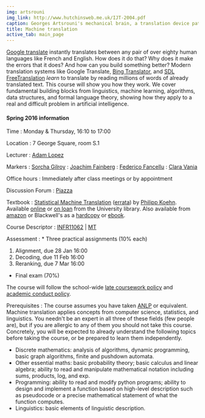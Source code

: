 ```yaml
---
img: artsrouni
img_link: http://www.hutchinsweb.me.uk/IJT-2004.pdf
caption: Georges Artsrouni's mechanical brain, a translation device patented in 1933 in France.
title: Machine translation
active_tab: main_page 
---
```


[Google translate](http://translate.google.com/) instantly
translates between any pair of over eighty human languages 
like French and English. How does it do that? Why does it 
make the errors that it does? And how can you build something 
better? Modern translation systems like Google Translate, 
[Bing Translator](http://www.microsofttranslator.com/),
and [SDL FreeTranslation](http://www.freetranslation.com/)
*learn* to translate by reading millions of words of already 
translated text. This course will show you how they work. 
We cover fundamental building blocks from linguistics, 
machine learning, algorithms, data structures, and formal 
language theory, showing how they apply to a real and difficult
problem in artificial intelligence.

#### Spring 2016 information

Time 
: Monday & Thursday, 16:10 to 17:00 

Location
: 7 George Square, room S.1

Lecturer
: [Adam Lopez](http://homepages.inf.ed.ac.uk/alopez/)

Markers 
: [Sorcha Gilroy](https://www.inf.ed.ac.uk/people/students/Sorcha_Gilroy.html)
: [Joachim Fainberg](http://www.inf.ed.ac.uk/people/students/Joachim_Fainberg.html)
: [Federico Fancellu](http://www.inf.ed.ac.uk/people/students/Federico_Fancellu.html)
: [Clara Vania](https://www.inf.ed.ac.uk/people/students/Clara_Vania.html)

Office hours
: Immediately after class meetings or by appointment

Discussion Forum
: [Piazza](https://piazza.com/ed.ac.uk/spring2016/infr11062/home)

Textbook
: [Statistical Machine Translation](http://www.statmt.org/book/) 
(<a href="http://statmt.org/book/errata.html">errata</a>) 
by [Philipp Koehn](http://www.cs.jhu.edu/~phi/).
Available [online](http://discovered.ed.ac.uk/primo_library/libweb/action/display.do?doc=44UOE_ALMA51135030710002466) 
or [on loan](http://discovered.ed.ac.uk/primo_library/libweb/action/display.do?doc=44UOE_ALMA2178109340002466) from the University library.
Also available from [amazon](http://www.amazon.co.uk/gp/product/0521874157) or 
Blackwell's as a [hardcopy](http://bookshop.blackwell.co.uk/jsp/id/Statistical_Machine_Translation/9780521874151) or
[ebook](http://bookshop.blackwell.co.uk/jsp/id/Statistical_Machine_Translation/E9780511687594).

Course Descriptor
: [INFR11062](http://www.drps.ed.ac.uk/15-16/dpt/cxinfr11062.htm) \| [MT](http://course.inf.ed.ac.uk/mt/)

Assessment
: * Three practical assignments (10% each)
   1. Alignment, due 28 Jan 16:00
   2. Decoding, due 11 Feb 16:00
   3. Reranking, due 7 Mar 16:00
* Final exam (70%)

The course will follow the school-wide [late coursework policy](http://web.inf.ed.ac.uk/infweb/student-services/ito/admin/coursework-projects/late-coursework-extension-requests)
and [academic conduct policy](http://web.inf.ed.ac.uk/infweb/admin/policies/academic-misconduct).

Prerequisites
: The course assumes you have taken <a href="http://www.inf.ed.ac.uk/teaching/courses/anlp/">ANLP</a> or equivalent. Machine translation applies concepts from computer science, statistics, and linguistics. You needn't be an expert in all three of these fields (few people are), but if you are allergic to any of them you should not take this course. Concretely, you will be expected to already understand the following topics before taking the course, or be prepared to learn them independently. 

   * Discrete mathematics: analysis of algorithms, dynamic programming, basic graph algorithms, finite and pushdown automata.
   * Other essential maths: basic probability theory; basic calculus and linear algebra; ability to read and manipulate mathematical notation including sums, products, log, and exp. 
   * Programming: ability to read and modify python programs; ability to design and implement a function based on high-level description such as pseudocode or a precise mathematical statement of what the function computes.
   * Linguistics: basic elements of linguistic description.


